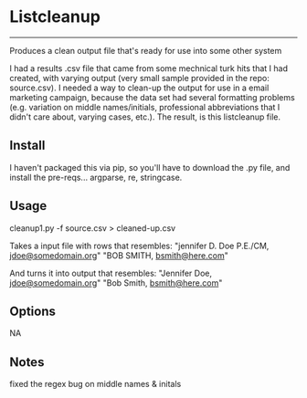 # Listcleanup
-------
Produces a clean output file that's ready for use into some other system

I had a results .csv file that came from some mechnical turk hits that I had created, with varying output (very small sample provided in the repo: source.csv). I needed a way to clean-up the output for use in a email marketing campaign, because the data set had several formatting problems (e.g. variation on middle names/initials, professional abbreviations that I didn't care about, varying cases, etc.).  The result, is this listcleanup file.  


Install
-------
I haven't packaged this via pip, so you'll have to download the .py file, and install the pre-reqs... argparse, re, stringcase. 
 
Usage
-------
cleanup1.py -f source.csv > cleaned-up.csv


Takes a input file with rows that resembles: 
"jennifer D. Doe P.E./CM, jdoe@somedomain.org"
"BOB SMITH, bsmith@here.com"


And turns it into output that resembles:
"Jennifer Doe, jdoe@somedomain.org"
"Bob Smith, bsmith@here.com"

Options
-------
NA

Notes
-------

fixed the regex bug on middle names & initals